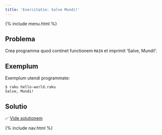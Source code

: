 ```yaml
---
title: 'Exercitatio: Salve Mundi!'
---
```


{% include menu.html %}

## Problema

Crea programma quod continet functionem `MAIN` et imprimit ‘Salve, Mundi!’.

## Exemplum

Exemplum utendi programmate:

```console
$ raku hello-world.raku
Salve, Mundi!
```

## Solutio

✅ [Vide solutionem](solution)

{% include nav.html %}